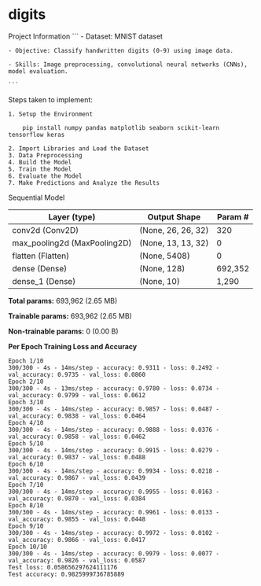 # digits

Project Information
    ```
    - Dataset: MNIST dataset

    - Objective: Classify handwritten digits (0-9) using image data.

    - Skills: Image preprocessing, convolutional neural networks (CNNs), model evaluation. 

    ```

Steps taken to implement:

    1. Setup the Environment
    
        pip install numpy pandas matplotlib seaborn scikit-learn tensorflow keras

    2. Import Libraries and Load the Dataset
    3. Data Preprocessing
    4. Build the Model
    5. Train the Model
    6. Evaluate the Model
    7. Make Predictions and Analyze the Results


Sequential Model

| Layer (type)                  | Output Shape       | Param # |
|-------------------------------|--------------------|---------|
| conv2d (Conv2D)               | (None, 26, 26, 32) | 320     |
| max_pooling2d (MaxPooling2D)  | (None, 13, 13, 32) | 0       |
| flatten (Flatten)             | (None, 5408)       | 0       |
| dense (Dense)                 | (None, 128)        | 692,352 |
| dense_1 (Dense)               | (None, 10)         | 1,290   |

**Total params:** 693,962 (2.65 MB)

**Trainable params:** 693,962 (2.65 MB)

**Non-trainable params:** 0 (0.00 B)



**Per Epoch Training Loss and Accuracy**
```
Epoch 1/10
300/300 - 4s - 14ms/step - accuracy: 0.9311 - loss: 0.2492 - val_accuracy: 0.9735 - val_loss: 0.0860
Epoch 2/10
300/300 - 4s - 13ms/step - accuracy: 0.9780 - loss: 0.0734 - val_accuracy: 0.9799 - val_loss: 0.0612
Epoch 3/10
300/300 - 4s - 14ms/step - accuracy: 0.9857 - loss: 0.0487 - val_accuracy: 0.9838 - val_loss: 0.0464
Epoch 4/10
300/300 - 4s - 14ms/step - accuracy: 0.9888 - loss: 0.0376 - val_accuracy: 0.9858 - val_loss: 0.0462
Epoch 5/10
300/300 - 4s - 14ms/step - accuracy: 0.9915 - loss: 0.0279 - val_accuracy: 0.9837 - val_loss: 0.0488
Epoch 6/10
300/300 - 4s - 14ms/step - accuracy: 0.9934 - loss: 0.0218 - val_accuracy: 0.9867 - val_loss: 0.0439
Epoch 7/10
300/300 - 4s - 14ms/step - accuracy: 0.9955 - loss: 0.0163 - val_accuracy: 0.9870 - val_loss: 0.0384
Epoch 8/10
300/300 - 4s - 14ms/step - accuracy: 0.9961 - loss: 0.0133 - val_accuracy: 0.9855 - val_loss: 0.0448
Epoch 9/10
300/300 - 4s - 14ms/step - accuracy: 0.9972 - loss: 0.0102 - val_accuracy: 0.9866 - val_loss: 0.0417
Epoch 10/10
300/300 - 4s - 14ms/step - accuracy: 0.9979 - loss: 0.0077 - val_accuracy: 0.9826 - val_loss: 0.0587
Test loss: 0.058656297624111176
Test accuracy: 0.9825999736785889
```


